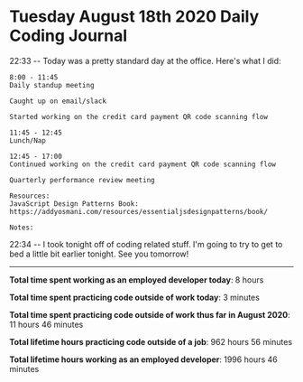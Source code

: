 # Tuesday August 18th 2020 Daily Coding Journal

22:33 -- Today was a pretty standard day at the office. Here's what I did:

```
8:00 - 11:45
Daily standup meeting

Caught up on email/slack

Started working on the credit card payment QR code scanning flow

11:45 - 12:45
Lunch/Nap

12:45 - 17:00
Continued working on the credit card payment QR code scanning flow

Quarterly performance review meeting

Resources:
JavaScript Design Patterns Book:
https://addyosmani.com/resources/essentialjsdesignpatterns/book/

Notes:
```

22:34 -- I took tonight off of coding related stuff. I'm going to try to get to bed a little bit earlier tonight. See you tomorrow!

---

**Total time spent working as an employed developer today**: 8 hours

**Total time spent practicing code outside of work today**: 3 minutes

**Total time spent practicing code outside of work thus far in August 2020**: 11 hours 46 minutes

**Total lifetime hours practicing code outside of a job**: 962 hours 56 minutes

**Total lifetime hours working as an employed developer**: 1996 hours 46 minutes
